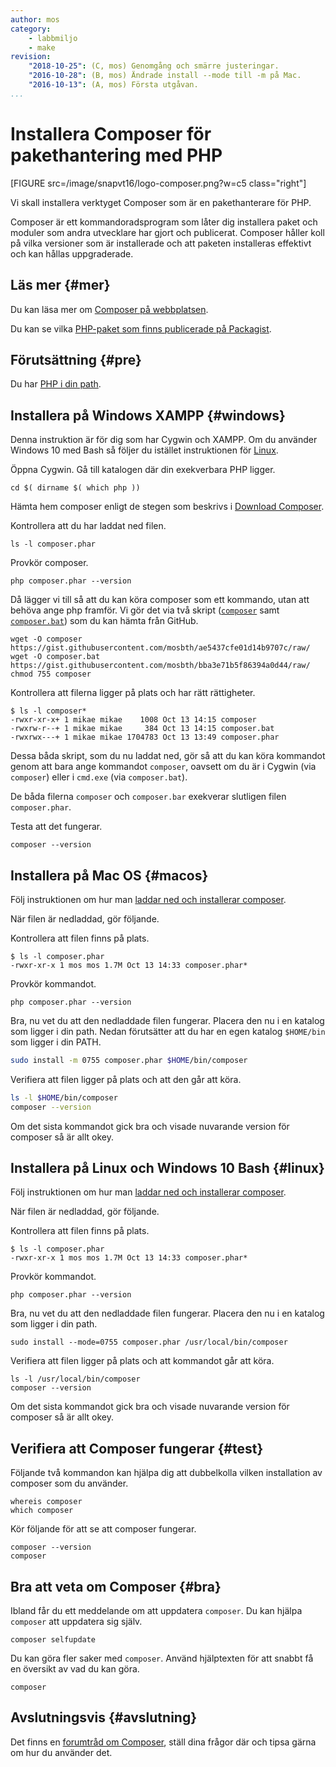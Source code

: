 ```yaml
---
author: mos
category:
    - labbmiljo
    - make
revision:
    "2018-10-25": (C, mos) Genomgång och smärre justeringar.
    "2016-10-28": (B, mos) Ändrade install --mode till -m på Mac.
    "2016-10-13": (A, mos) Första utgåvan.
...
```

Installera Composer för pakethantering med PHP
===================================

[FIGURE src=/image/snapvt16/logo-composer.png?w=c5 class="right"]

Vi skall installera verktyget Composer som är en pakethanterare för PHP.

Composer är ett kommandoradsprogram som låter dig installera paket och moduler som andra utvecklare har gjort och publicerat. Composer håller koll på vilka versioner som är installerade och att paketen installeras effektivt och kan hållas uppgraderade.


<!--more-->



Läs mer {#mer}
-------------------------------

Du kan läsa mer om [Composer på webbplatsen](https://getcomposer.org/).

Du kan se vilka [PHP-paket som finns publicerade på Packagist](https://packagist.org/).



Förutsättning {#pre}
-------------------------------

Du har [PHP i din path](labbmiljo/php-i-pathen).



Installera på Windows XAMPP {#windows}
-------------------------------

Denna instruktion är för dig som har Cygwin och XAMPP. Om du använder Windows 10 med Bash så följer du istället instruktionen för [Linux](#linux).

Öppna Cygwin. Gå till katalogen där din exekverbara PHP ligger.

```text
cd $( dirname $( which php ))
```

Hämta hem composer enligt de stegen som beskrivs i [Download Composer](https://getcomposer.org/download/).

Kontrollera att du har laddat ned filen.

```text
ls -l composer.phar
```

Provkör composer.

```text
php composer.phar --version
```

Då lägger vi till så att du kan köra composer som ett kommando, utan att behöva ange php framför. Vi gör det via två skript ([`composer`](https://gist.github.com/mosbth/ae5437cfe01d14b9707c) samt [`composer.bat`](https://gist.github.com/mosbth/bba3e71b5f86394a0d44)) som du kan hämta från GitHub.

```text
wget -O composer https://gist.githubusercontent.com/mosbth/ae5437cfe01d14b9707c/raw/
wget -O composer.bat https://gist.githubusercontent.com/mosbth/bba3e71b5f86394a0d44/raw/
chmod 755 composer
```

Kontrollera att filerna ligger på plats och har rätt rättigheter.

```text
$ ls -l composer*
-rwxr-xr-x+ 1 mikae mikae    1008 Oct 13 14:15 composer
-rwxrw-r--+ 1 mikae mikae     384 Oct 13 14:15 composer.bat
-rwxrwx---+ 1 mikae mikae 1704783 Oct 13 13:49 composer.phar
```

Dessa båda skript, som du nu laddat ned, gör så att du kan köra kommandot genom att bara ange kommandot `composer`, oavsett om du är i Cygwin (via `composer`) eller i `cmd.exe` (via `composer.bat`).

De båda filerna `composer` och `composer.bar` exekverar slutligen filen `composer.phar`.

Testa att det fungerar.

```text
composer --version
```



Installera på Mac OS {#macos}
-------------------------------

Följ instruktionen om hur man [laddar ned och installerar composer](https://getcomposer.org/download/).

När filen är nedladdad, gör följande.

Kontrollera att filen finns på plats.

```text
$ ls -l composer.phar 
-rwxr-xr-x 1 mos mos 1.7M Oct 13 14:33 composer.phar*
```

Provkör kommandot.

```text
php composer.phar --version
```

Bra, nu vet du att den nedladdade filen fungerar. Placera den nu i en katalog som ligger i din path. Nedan förutsätter att du har en egen katalog `$HOME/bin` som ligger i din PATH.

```bash
sudo install -m 0755 composer.phar $HOME/bin/composer
```

Verifiera att filen ligger på plats och att den går att köra.

```bash
ls -l $HOME/bin/composer
composer --version
```

Om det sista kommandot gick bra och visade nuvarande version för composer så är allt okey.



Installera på Linux och Windows 10 Bash {#linux}
-------------------------------

Följ instruktionen om hur man [laddar ned och installerar composer](https://getcomposer.org/download/).

När filen är nedladdad, gör följande.

Kontrollera att filen finns på plats.

```text
$ ls -l composer.phar 
-rwxr-xr-x 1 mos mos 1.7M Oct 13 14:33 composer.phar*
```

Provkör kommandot.

```text
php composer.phar --version
```

Bra, nu vet du att den nedladdade filen fungerar. Placera den nu i en katalog som ligger i din path.

```text
sudo install --mode=0755 composer.phar /usr/local/bin/composer
```

Verifiera att filen ligger på plats och att kommandot går att köra.

```text
ls -l /usr/local/bin/composer
composer --version
```

Om det sista kommandot gick bra och visade nuvarande version för composer så är allt okey.



Verifiera att Composer fungerar {#test}
-------------------------------

Följande två kommandon kan hjälpa dig att dubbelkolla vilken installation av composer som du använder.

```text
whereis composer
which composer
```

Kör följande för att se att composer fungerar.

```text
composer --version
composer
```



Bra att veta om Composer {#bra}
-------------------------------

Ibland får du ett meddelande om att uppdatera `composer`. Du kan hjälpa `composer` att uppdatera sig själv.

```text
composer selfupdate
```

Du kan göra fler saker med `composer`. Använd hjälptexten för att snabbt få en översikt av vad du kan göra.

```text
composer
```



Avslutningsvis {#avslutning}
------------------------------

Det finns en [forumtråd om Composer](t/5795), ställ dina frågor där och tipsa gärna om hur du använder det.
